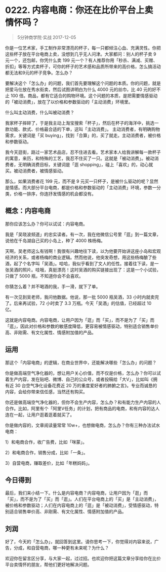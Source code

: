 # 0222. 内容电商：你还在比价平台上卖情怀吗？
> 5分钟商学院·实战
2017-12-05

你是一位艺术家，手工制作非常漂亮的杯子，每一只都倾注心血、充满灵性。你把这些杯子放在平台电商上卖，没想到几乎无人问津。大家都问：别人的杯子卖 9 元一个，还包邮，你凭什么卖 199 元一个？有人推荐你用「秒杀、满减、买赠、折扣」等等方式卖杯子，可你的杯子的艺术感和品质所带来的高价格，怎么搞活动都无法和9元的杯子竞争。怎么办？

要解决这个「怎么办」的问题，我们首先要理解这个问题的本质。你的问题，就是把爱马仕放在秀水街卖，然后试图讲明白为什么 4000 元的丝巾，比 40 元的好不止 100 倍。商品，都有它适合的购物环境。这个问题的本质，是把需要情感驱动的「被动消费」，放在了以价格和参数驱动的「主动消费」环境里。

什么叫主动消费，什么叫被动消费？

我家杯子摔碎了，于是我主动上淘宝搜索「杯子」，然后在杯子的海洋中，挑选一款功能、款式、价格最合适的下单，这叫「主动消费」。 主动消费者，有明确购物需求，关键词是「买 buying」，找到「合算」的，买了就走。主动消费者，被价格和参数驱动。

我今天逛街，路过一家艺术品店，忍不住进去看。艺术家本人给我讲解每一款杯子的寓意，来历，和特殊的工艺，我忍不住买了一只。这就是「被动消费」。被动消费者，无明确消费目标，关键词是「逛 shopping」，碰上「喜欢」的，动心就买。被动消费者，被情感驱动。

那么，如果消费者花 199 元，而不是 9 元买一只杯子，是被什么驱动的呢？显然是情感。而大部分平台电商，都是价格和参数驱动的「主动消费」环境，参数一分类，价格一排序，你连抒发情感的机会都没有。

## 概念：内容电商
那你应该怎么办？你可以试试：内容电商。

我是「吴晓波频道」的忠实读者。有一次，我在他微信公号里「逛」到一篇文章，说他在千岛湖自己买的小岛上，种了 4000 株杨梅。

天啊，吴老师这么有钱啊！我很有兴趣地往下读，以为他要开始讲这座小岛和宏观经济的关系，或者杨梅的商业逻辑。然而他说，他突发奇想，用这些杨梅酿了些酒，起了个名字叫「吴酒」。哈哈，我似乎看到了文人的任性。接着往下读，是一张吴酒的照片。哇哦，真挺漂亮！这时吴酒的购买链接出现了：这是一个小试验，只做了 5000 瓶，不知道你会不会喜欢。

你猜怎么着？并不喝酒的我，手一滑，就下了单。

有一次见到吴老师，我问他数据。他说，那一批 5000 瓶吴酒，33 小时内就卖完了。后来再试验，72 小时卖了 3.3 万瓶。今天「吴酒」的估值，已经超过 10 亿。

这就是内容电商。内容电商，让用户因为「逛」而「买」，而不是为了「买」而「逛」，因此对价格和参数的敏感度降低，更容易被情感驱动，特别适合销售单价高、非刚需、有文化属性、情感附加值的产品。

## 运用
那这个「内容电商」的逻辑，在商业世界中，还能解决哪些「怎么办」的问题？

你是做高端空气净化器的，想让用户关心价值，而不仅是价格，怎么办？你可以试着生产内容，发在贴吧、微博、自己的公众号，或者投稿给「大V」，比如叫《拥有近 30 台空气净化设备花费近 20 万的重度爱好者的肺腑之言》。专业而诚恳的内容，会给你带来信任感，当然还有购买。

你还是做高端空气净化器的，但你不会生产内容，怎么办？和有能力生产内容的人合作。比如，阿里有个「阿里V任务」的计划，把有商品的电商，和有内容的达人连在一起，让用户逛着逛着就买了。

你是做内容的，文章阅读量常常 10w+，也想做电商，怎么办？你有三种办法试水电商：

1）和电商合作，收广告费，比如「咪蒙」。

2）和电商合作，销售分成，比如「一条」。

3）自营电商，赚取差价，比如「年糕妈妈」。

## 今日得到
最后，我们来小结一下。什么是内容电商？内容电商，让用户因为「逛」而「买」，而不是为了「买」而「逛」。人们在平台电商上的「买」是「主动消费」，被价格和参数驱动；人们在内容电商上的「逛」是「被动消费」，受情感驱动，特别适合销售单价高、非刚需、有文化属性、情感附加值的产品。

## 刘润
好了，今天的「怎么办」，就回答到这里。请你思考一下，你觉得对内容来说，广告，分成，和自营电商，哪一种更有未来呢？为什么？

欢迎你在留言区分享，与大家一起，过过招。也欢迎你把这篇文章分享给你在比价平台卖情怀的朋友，帮他们更好地解决问题。



